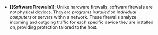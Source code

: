 - **[[Software Firewalls]]**: Unlike hardware firewalls, software firewalls are not physical devices. They are *programs installed on individual computers* or servers within a network. These firewalls analyze incoming and outgoing traffic for each specific device they are installed on, providing protection tailored to the host.
